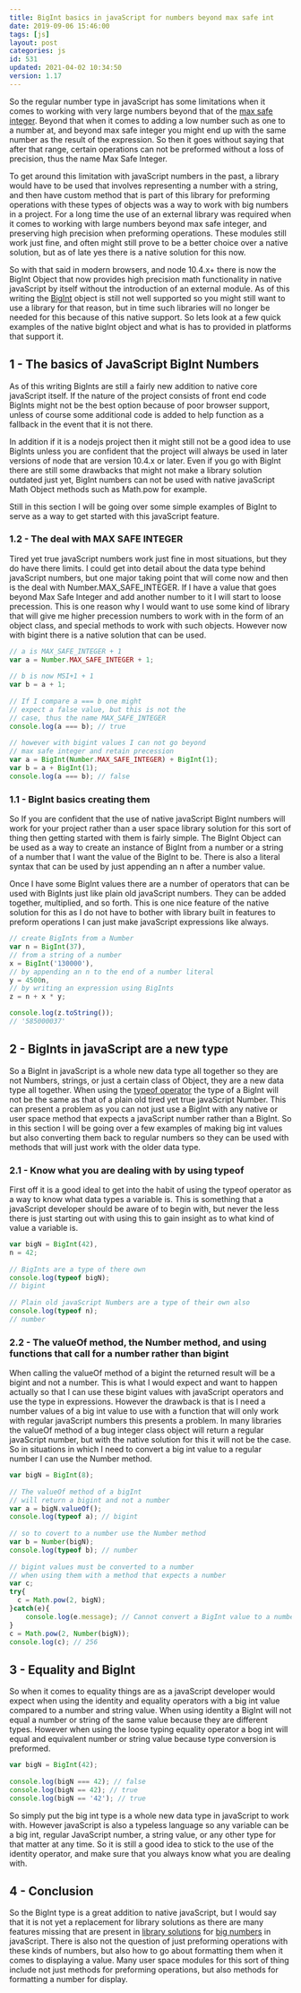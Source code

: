 ```yaml
---
title: BigInt basics in javaScript for numbers beyond max safe int
date: 2019-09-06 15:46:00
tags: [js]
layout: post
categories: js
id: 531
updated: 2021-04-02 10:34:50
version: 1.17
---
```


So the regular number type in javaScript has some limitations when it comes to working with very large numbers beyond that of the [max safe integer](https://developer.mozilla.org/en-US/docs/Web/JavaScript/Reference/Global_Objects/Number/MAX_SAFE_INTEGER). Beyond that when it comes to adding a low number such as one to a number at, and beyond max safe integer you might end up with the same number as the result of the expression. So then it goes without saying that after that range, certain operations can not be preformed without a loss of precision, thus the name Max Safe Integer.

To get around this limitation with javaScript numbers in the past, a library would have to be used that involves representing a number with a string, and then have custom method that is part of this library for preforming operations with these types of objects was a way to work with big numbers in a project. For a long time the use of an external library was required when it comes to working with large numbers beyond max safe integer, and preserving high precision when preforming operations. These modules still work just fine, and often might still prove to be a better choice over a native solution, but as of late yes there is a native solution for this now.

So with that said in modern browsers, and node 10.4.x+ there is now the BigInt Object that now provides high precision math functionality in native javaScript by itself without the introduction of an external module. As of this writing the [BigInt](https://developer.mozilla.org/en-US/docs/Web/JavaScript/Reference/Global_Objects/BigInt) object is still not well supported so you might still want to use a library for that reason, but in time such libraries will no longer be needed for this because of this native support. So lets look at a few quick examples of the native bigInt object and what is has to provided in platforms that support it.

<!-- more -->

## 1 - The basics of JavaScript BigInt Numbers

As of this writing BigInts are still a fairly new addition to native core javaScript itself. If the nature of the project consists of front end code BigInts might not be the best option because of poor browser support, unless of course some additional code is added to help function as a fallback in the event that it is not there. 

In addition if it is a nodejs project then it might still not be a good idea to use BigInts unless you are confident that the project will always be used in later versions of node that are version 10.4.x or later. Even if you go with BigInt there are still some drawbacks that might not make a library solution outdated just yet, BigInt numbers can not be used with native javaScript Math Object methods such as Math.pow for example.

Still in this section I will be going over some simple examples of BigInt to serve as a way to get started with this javaScript feature.

### 1.2 - The deal with MAX SAFE INTEGER

Tired yet true javaScript numbers work just fine in most situations, but they do have there limits. I could get into detail about the data type behind javaScript numbers, but one major taking point that will come now and then is the deal with Number.MAX\_SAFE\_INTEGER. If I have a value that goes beyond Max Safe Integer and add another number to it I will start to loose precession. This is one reason why I would want to use some kind of library that will give me higher precession numbers to work with in the form of an object class, and special methods to work with such objects. However now with bigint there is a native solution that can be used.


```js
// a is MAX_SAFE_INTEGER + 1
var a = Number.MAX_SAFE_INTEGER + 1;
 
// b is now MSI+1 + 1
var b = a + 1;
 
// If I compare a === b one might
// expect a false value, but this is not the
// case, thus the name MAX_SAFE_INTEGER
console.log(a === b); // true
 
// however with bigint values I can not go beyond
// max safe integer and retain precession
var a = BigInt(Number.MAX_SAFE_INTEGER) + BigInt(1);
var b = a + BigInt(1);
console.log(a === b); // false
```

### 1.1 - BigInt basics creating them

So If you are confident that the use of native javaScript BigInt numbers will work for your project rather than a user space library solution for this sort of thing then getting started with them is fairly simple. The BigInt Object can be used as a way to create an instance of BigInt from a number or a string of a number that I want the value of the BigInt to be. There is also a literal syntax that can be used by just appending an n after a number value.

Once I have some BigInt values there are a number of operators that can be used with BigInts just like plain old javaScript numbers. They can be added together, multiplied, and so forth. This is one nice feature of the native solution for this as I do not have to bother with library built in features to preform operations I can just make javaScript expressions like always.

```js
// create BigInts from a Number
var n = BigInt(37),
// from a string of a number
x = BigInt('130000'),
// by appending an n to the end of a number literal
y = 4500n,
// by writing an expression using BigInts
z = n + x * y;

console.log(z.toString());
// '585000037'
```


## 2 - BigInts in javaScript are a new type

So a BigInt in javaScript is a whole new data type all together so they are not Numbers, strings, or just a certain class of Object, they are a new data type all together. When using the [typeof operator](/2019/02/15/js-javascript-typeof/) the type of a BigInt will not be the same as that of a plain old tired yet true javaScript Number. This can present a problem as you can not just use a BigInt with any native or user space method that expects a javaScript number rather than a BigInt. So in this section I will be going over a few examples of making big int values but also converting them back to regular numbers so they can be used with methods that will just work with the older data type.

### 2.1 - Know what you are dealing with by using typeof

First off it is a good ideal to get into the habit of using the typeof operator as a way to know what data types a variable is. This is something that a javaScript developer should be aware of to begin with, but never the less there is just starting out with using this to gain insight as to what kind of value a variable is.

```js
var bigN = BigInt(42),
n = 42;
 
// BigInts are a type of there own
console.log(typeof bigN);
// bigint
 
// Plain old javaScript Numbers are a type of their own also
console.log(typeof n);
// number
```

### 2.2 - The valueOf method, the Number method, and using functions that call for a number rather than bigint

When calling the valueOf method of a bigint the returned result will be a bigint and not a number. This is what I would expect and want to happen actually so that I can use these bigint values with javaScript operators and use the type in expressions. However the drawback is that is I need a number values of a big int value to use with a function that will only work with regular javaScript numbers this presents a problem. In many libraries the valueOf method of a bug integer class object will return a regular javaScript number, but with the native solution for this it will not be the case. So in situations in which I need to convert a big int value to a regular number I can use the Number method.

```js
var bigN = BigInt(8);
 
// The valueOf method of a bigInt
// will return a bigint and not a number
var a = bigN.valueOf();
console.log(typeof a); // bigint
 
// so to covert to a number use the Number method
var b = Number(bigN);
console.log(typeof b); // number
 
// bigint values must be converted to a number
// when using them with a method that expects a number
var c;
try{
  c = Math.pow(2, bigN);
}catch(e){
    console.log(e.message); // Cannot convert a BigInt value to a number
}
c = Math.pow(2, Number(bigN));
console.log(c); // 256
```

## 3 - Equality and BigInt

So when it comes to equality things are as a javaScript developer would expect when using the identity and equality operators with a big int value compared to a number and string value. When using identity a BigInt will not equal a number or string of the same value because they are different types. However when using the loose typing equality operator a bog int will equal and equivalent number or string value because type conversion is preformed.

```js
var bigN = BigInt(42);
 
console.log(bigN === 42); // false
console.log(bigN == 42); // true
console.log(bigN == '42'); // true
```

So simply put the big int type is a whole new data type in javaScript to work with. However javaScript is also a typeless language so any variable can be a big int, regular JavaScript number, a string value, or any other type for that matter at any time. So it is still a good idea to stick to the use of the identity operator, and make sure that you always know what you are dealing with.

## 4 - Conclusion

So the BigInt type is a great addition to native javaScript, but I would say that it is not yet a replacement for library solutions as there are many features missing that are present in [library solutions](/2017/05/29/nodejs-big-integer/) for [big numbers](http://www.thealmightyguru.com/Pointless/BigNumbers.html) in javaScript. There is also not the question of just preforming operations with these kinds of numbers, but also how to go about formatting them when it comes to displaying a value. Many user space modules for this sort of thing include not just methods for preforming operations, but also methods for formatting a number for display.
